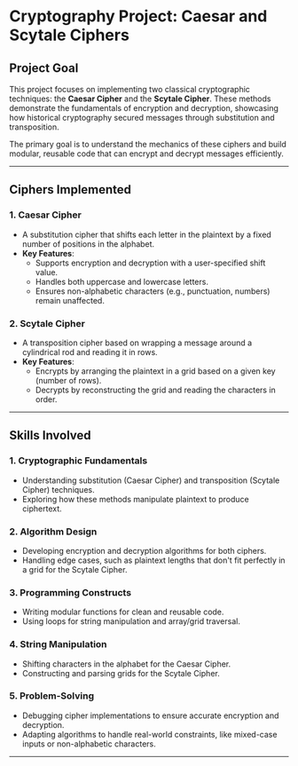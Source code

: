 # Cryptography Project: Caesar and Scytale Ciphers

## Project Goal

This project focuses on implementing two classical cryptographic techniques: the **Caesar Cipher** and the **Scytale Cipher**. These methods demonstrate the fundamentals of encryption and decryption, showcasing how historical cryptography secured messages through substitution and transposition.

The primary goal is to understand the mechanics of these ciphers and build modular, reusable code that can encrypt and decrypt messages efficiently.

---

## Ciphers Implemented

### 1. **Caesar Cipher**
   - A substitution cipher that shifts each letter in the plaintext by a fixed number of positions in the alphabet.
   - **Key Features**:
     - Supports encryption and decryption with a user-specified shift value.
     - Handles both uppercase and lowercase letters.
     - Ensures non-alphabetic characters (e.g., punctuation, numbers) remain unaffected.

### 2. **Scytale Cipher**
   - A transposition cipher based on wrapping a message around a cylindrical rod and reading it in rows.
   - **Key Features**:
     - Encrypts by arranging the plaintext in a grid based on a given key (number of rows).
     - Decrypts by reconstructing the grid and reading the characters in order.

---

## Skills Involved

### 1. **Cryptographic Fundamentals**
   - Understanding substitution (Caesar Cipher) and transposition (Scytale Cipher) techniques.
   - Exploring how these methods manipulate plaintext to produce ciphertext.

### 2. **Algorithm Design**
   - Developing encryption and decryption algorithms for both ciphers.
   - Handling edge cases, such as plaintext lengths that don't fit perfectly in a grid for the Scytale Cipher.

### 3. **Programming Constructs**
   - Writing modular functions for clean and reusable code.
   - Using loops for string manipulation and array/grid traversal.

### 4. **String Manipulation**
   - Shifting characters in the alphabet for the Caesar Cipher.
   - Constructing and parsing grids for the Scytale Cipher.

### 5. **Problem-Solving**
   - Debugging cipher implementations to ensure accurate encryption and decryption.
   - Adapting algorithms to handle real-world constraints, like mixed-case inputs or non-alphabetic characters.

---
